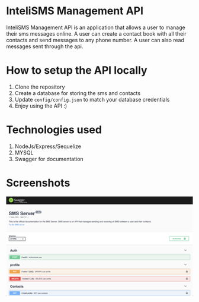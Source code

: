 # InteliSMS Management API
InteliSMS Management API is an application that allows a user to manage their sms messages online. A user can create a contact book with all their contacts and send messages to any phone number. A user can also read messages sent through the api.

# How to setup the API locally
1. Clone the repository
2. Create a database for storing the sms and contacts
3. Update `config/config.json` to match your database credentials
4. Enjoy using the API :)

# Technologies used
1. NodeJs/Express/Sequelize
2. MYSQL
3. Swagger for documentation

# Screenshots
![Screenshots](https://github.com/PAbishai/sms_server/blob/master/screenshots/Screenshot%202019-07-22%20at%2006.56.22.png)

